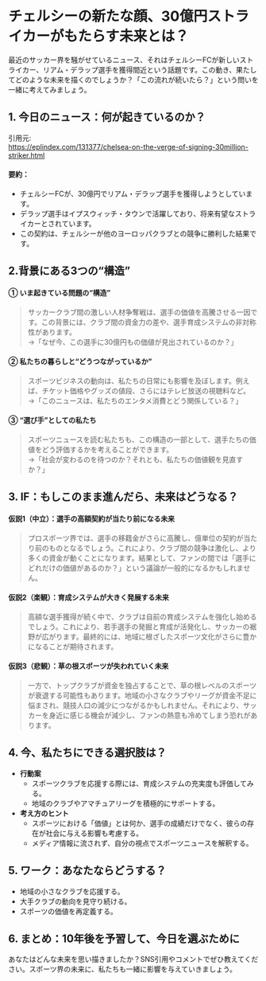 # チェルシーの新たな顔、30億円ストライカーがもたらす未来とは？

最近のサッカー界を騒がせているニュース、それはチェルシーFCが新しいストライカー、リアム・デラップ選手を獲得間近という話題です。この動き、果たしてどのような未来を描くのでしょうか？「この流れが続いたら？」という問いを一緒に考えてみましょう。

## 1. 今日のニュース：何が起きているのか？
引用元:  
https://eplindex.com/131377/chelsea-on-the-verge-of-signing-30million-striker.html

#### 要約：
- チェルシーFCが、30億円でリアム・デラップ選手を獲得しようとしています。
- デラップ選手はイプスウィッチ・タウンで活躍しており、将来有望なストライカーとされています。
- この契約は、チェルシーが他のヨーロッパクラブとの競争に勝利した結果です。

## 2.背景にある3つの“構造”

#### ① いま起きている問題の“構造”
> サッカークラブ間の激しい人材争奪戦は、選手の価値を高騰させる一因です。この背景には、クラブ間の資金力の差や、選手育成システムの非対称性があります。  
> →「なぜ今、この選手に30億円もの価値が見出されているのか？」

#### ② 私たちの暮らしと“どうつながっているか”
> スポーツビジネスの動向は、私たちの日常にも影響を及ぼします。例えば、チケット価格やグッズの値段、さらにはテレビ放送の視聴料など。  
> →「このニュースは、私たちのエンタメ消費とどう関係している？」

#### ③ “選び手”としての私たち
> スポーツニュースを読む私たちも、この構造の一部として、選手たちの価値をどう評価するかを考えることができます。  
> →「社会が変わるのを待つのか？それとも、私たちの価値観を見直すか？」

## 3. IF：もしこのまま進んだら、未来はどうなる？

#### 仮説1（中立）：選手の高額契約が当たり前になる未来  
> プロスポーツ界では、選手の移籍金がさらに高騰し、億単位の契約が当たり前のものとなるでしょう。これにより、クラブ間の競争は激化し、より多くの資金が動くことになります。結果として、ファンの間では「選手にどれだけの価値があるのか？」という議論が一般的になるかもしれません。

#### 仮説2（楽観）：育成システムが大きく発展する未来  
> 高額な選手獲得が続く中で、クラブは自前の育成システムを強化し始めるでしょう。これにより、若手選手の発掘と育成が活発化し、サッカーの裾野が広がります。最終的には、地域に根ざしたスポーツ文化がさらに豊かになることが期待されます。

#### 仮説3（悲観）：草の根スポーツが失われていく未来  
> 一方で、トップクラブが資金を独占することで、草の根レベルのスポーツが衰退する可能性もあります。地域の小さなクラブやリーグが資金不足に悩まされ、競技人口の減少につながるかもしれません。それにより、サッカーを身近に感じる機会が減少し、ファンの熱意も冷めてしまう恐れがあります。

## 4. 今、私たちにできる選択肢は？
- **行動案**
  - スポーツクラブを応援する際には、育成システムの充実度も評価してみる。
  - 地域のクラブやアマチュアリーグを積極的にサポートする。
- **考え方のヒント**
  - スポーツにおける「価値」とは何か、選手の成績だけでなく、彼らの存在が社会に与える影響も考慮する。
  - メディア情報に流されず、自分の視点でスポーツニュースを解釈する。

## 5. ワーク：あなたならどうする？
- 地域の小さなクラブを応援する。
- 大手クラブの動向を見守り続ける。
- スポーツの価値を再定義する。

## 6. まとめ：10年後を予習して、今日を選ぶために
あなたはどんな未来を思い描きましたか？SNS引用やコメントでぜひ教えてください。スポーツ界の未来に、私たちも一緒に影響を与えていきましょう。
